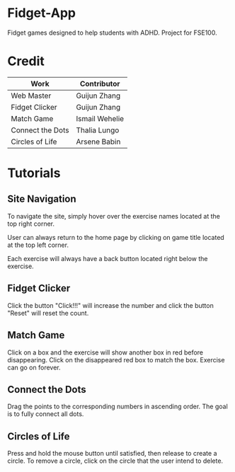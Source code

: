 # Fidget-App
Fidget games designed to help students with ADHD. Project for FSE100.
# Credit
|Work|Contributor|
|---|---|
Web Master|Guijun Zhang
Fidget Clicker|Guijun Zhang
Match Game|Ismail Wehelie
Connect the Dots|Thalia Lungo
Circles of Life|Arsene Babin
# Tutorials
## Site Navigation
To navigate the site, simply hover over the exercise names located at the top right corner. 

User can always return to the home page by clicking on game title located at the top left corner.

Each exercise will always have a back button located right below the exercise.
## Fidget Clicker
Click the button "Click!!!" will increase the number and click the button "Reset" will reset the count.
## Match Game
Click on a box and the exercise will show another box in red before disappearing. Click on the disappeared red box to match the box. Exercise can go on forever.
## Connect the Dots
Drag the points to the corresponding numbers in ascending order. The goal is to fully connect all dots.
## Circles of Life
Press and hold the mouse button until satisfied, then release to create a circle. To remove a circle, click on the circle that the user intend to delete.